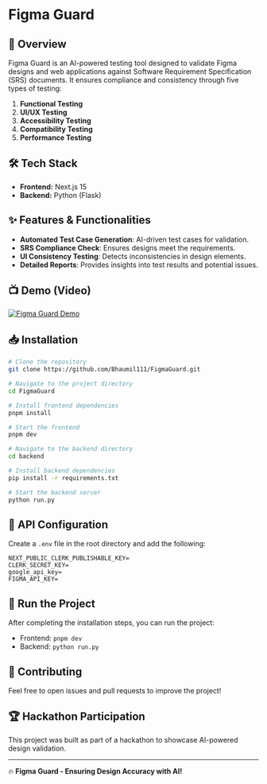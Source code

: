 # Figma Guard

## 🚀 Overview
Figma Guard is an AI-powered testing tool designed to validate Figma designs and web applications against Software Requirement Specification (SRS) documents. It ensures compliance and consistency through five types of testing:
1. **Functional Testing**
2. **UI/UX Testing**
3. **Accessibility Testing**
4. **Compatibility Testing**
5. **Performance Testing**

## 🛠 Tech Stack
- **Frontend:** Next.js 15
- **Backend:** Python (Flask)

## ✨ Features & Functionalities
- **Automated Test Case Generation**: AI-driven test cases for validation.
- **SRS Compliance Check**: Ensures designs meet the requirements.
- **UI Consistency Testing**: Detects inconsistencies in design elements.
- **Detailed Reports**: Provides insights into test results and potential issues.

## 📺 Demo  (Video)
[![Figma Guard Demo](https://img.youtube.com/vi/n7-WQHQ05jw/maxresdefault.jpg)](https://www.youtube.com/watch?v=n7-WQHQ05jw&autoplay=1)

## 📥 Installation
```bash
# Clone the repository
git clone https://github.com/Bhaumil111/FigmaGuard.git

# Navigate to the project directory
cd FigmaGuard

# Install frontend dependencies
pnpm install  

# Start the frontend
pnpm dev

# Navigate to the backend directory
cd backend

# Install backend dependencies
pip install -r requirements.txt

# Start the backend server
python run.py
```

## 🔑 API Configuration
Create a `.env` file in the root directory and add the following:
```env
NEXT_PUBLIC_CLERK_PUBLISHABLE_KEY=
CLERK_SECRET_KEY=
google_api_key=
FIGMA_API_KEY=
```

## 🚀 Run the Project
After completing the installation steps, you can run the project:
- Frontend: `pnpm dev`
- Backend: `python run.py`

## 📌 Contributing
Feel free to open issues and pull requests to improve the project!

## 🏆 Hackathon Participation
This project was built as part of a hackathon to showcase AI-powered design validation. 

---

🔥 **Figma Guard - Ensuring Design Accuracy with AI!**